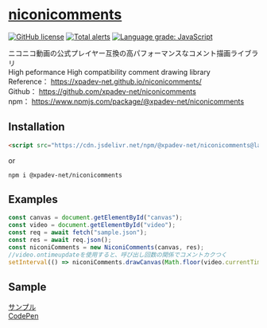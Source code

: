# [niconicomments](https://xpadev.net/niconicomments/)
[![GitHub license](https://img.shields.io/badge/license-MIT-blue.svg)](https://github.com/xpadev-net/niconicomments/blob/master/LICENSE)
[![Total alerts](https://img.shields.io/lgtm/alerts/g/xpadev-net/niconicomments.svg?logo=lgtm&logoWidth=18)](https://lgtm.com/projects/g/xpadev-net/niconicomments/alerts/)
[![Language grade: JavaScript](https://img.shields.io/lgtm/grade/javascript/g/xpadev-net/niconicomments.svg?logo=lgtm&logoWidth=18)](https://lgtm.com/projects/g/xpadev-net/niconicomments/context:javascript)

ニコニコ動画の公式プレイヤー互換の高パフォーマンスなコメント描画ライブラリ   
High peformance High compatibility comment drawing library  
Reference： https://xpadev-net.github.io/niconicomments/  
Github： https://github.com/xpadev-net/niconicomments  
npm： https://www.npmjs.com/package/@xpadev-net/niconicomments  

## Installation
```html
<script src="https://cdn.jsdelivr.net/npm/@xpadev-net/niconicomments@latest/dist/bundle.min.js"></script>
```
or
```
npm i @xpadev-net/niconicomments
```

## Examples
```javascript
const canvas = document.getElementById("canvas");
const video = document.getElementById("video");
const req = await fetch("sample.json");
const res = await req.json();
const niconiComments = new NiconiComments(canvas, res);
//video.ontimeupdateを使用すると、呼び出し回数の関係でコメントカクつく
setInterval(() => niconiComments.drawCanvas(Math.floor(video.currentTime * 100)), 10);
```

## Sample
[サンプル](https://xpadev.net/niconicomments/sample.html)  
[CodePen](https://codepen.io/xpadev-net/pen/mdBdQmX)  
